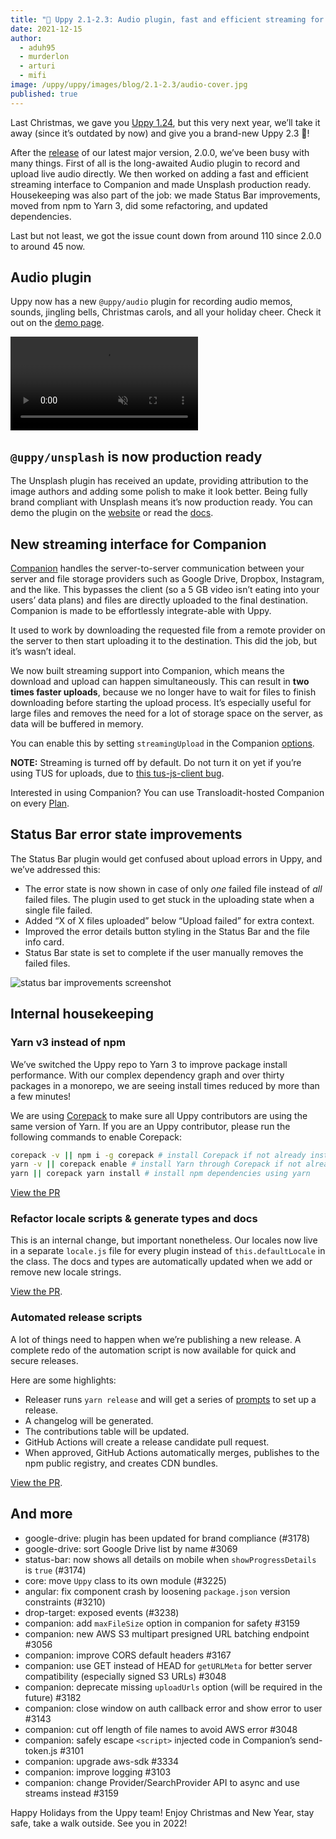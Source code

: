 ```yaml
---
title: "🎄 Uppy 2.1-2.3: Audio plugin, fast and efficient streaming for Companion, production-ready Unsplash, and more" 
date: 2021-12-15
author: 
  - aduh95
  - murderlon
  - arturi
  - mifi
image: /uppy/uppy/images/blog/2.1-2.3/audio-cover.jpg
published: true
---
```


<!--retext-simplify ignore very-->

Last Christmas, we gave you [Uppy 1.24](/uppy/blog/2020/12/1.24/), but this very next year, we’ll take it away (since it’s outdated by now) and give you a brand-new Uppy 2.3 🎁!

After the [release](/uppy/blog/2021/08/2.0/) of our latest major version, 2.0.0, we’ve been busy with many things. First of all is the long-awaited Audio plugin to record and upload live audio directly. We then worked on adding a fast and efficient streaming interface to Companion and made Unsplash production ready. Housekeeping was also part of the job: we made Status Bar improvements, moved from npm to Yarn 3, did some refactoring, and updated dependencies.

Last but not least, we got the issue count down from around 110 since 2.0.0 to around 45 now.

<!--more-->

## Audio plugin

Uppy now has a new `@uppy/audio` plugin for recording audio memos, sounds, jingling bells, Christmas carols, and all your holiday cheer. Check it out on the [demo page](/uppy/examples/dashboard/).

<video alt="Audio plugin demo" muted autoplay loop>
  <source src="/uppy/images/blog/2.1-2.3/audio-demo.mp4" type="video/mp4">
  Your browser does not support the video tag: /uppy/uppy/images/blog/2.1-2.3/audio-demo.mp4
</video>

## `@uppy/unsplash` is now production ready

The Unsplash plugin has received an update, providing attribution to the image authors and adding some polish to make it look better. Being fully brand compliant with Unsplash means it’s now production ready. You can demo the plugin on the [website](/uppy/examples/dashboard) or read the [docs](/uppy/docs/unsplash/).

## New streaming interface for Companion

[Companion][companion] handles the server-to-server communication between your server and file storage providers such as Google Drive, Dropbox, Instagram, and the like. This bypasses the client (so a 5 GB video isn’t eating into your users’ data plans) and files are directly uploaded to the final destination. Companion is made to be effortlessly integrate-able with Uppy.

It used to work by downloading the requested file from a remote provider on the server to then start uploading it to the destination. This did the job, but it’s wasn’t ideal.

We now built streaming support into Companion, which means the download and upload can happen simultaneously. This can result in **two times faster uploads**, because we no longer have to wait for files to finish downloading before starting the upload process. It’s especially useful for large files and removes the need for a lot of storage space on the server, as data will be buffered in memory.

You can enable this by setting `streamingUpload` in the Companion [options](/uppy/docs/companion/#Options).

**NOTE:** Streaming is turned off by default. Do not turn it on yet if you’re using TUS for uploads, due to [this tus-js-client bug](https://github.com/tus/tus-js-client/issues/275).

Interested in using Companion? You can use Transloadit-hosted Companion on every [Plan](https://transloadit.com/pricing/).

## Status Bar error state improvements

The Status Bar plugin would get confused about upload errors in Uppy, and we’ve addressed this:

* The error state is now shown in case of only _one_ failed file instead of _all_ failed files. The plugin used to get stuck in the uploading state when a single file failed.
* Added “X of X files uploaded” below “Upload failed” for extra context.
* Improved the error details button styling in the Status Bar and the file info card.
* Status Bar state is set to complete if the user manually removes the failed files.

![status bar improvements screenshot](/uppy/images/blog/2.1-2.3/status-bar-improvements.jpg)

## Internal housekeeping

### Yarn v3 instead of npm

We’ve switched the Uppy repo to Yarn 3 to improve package install performance. With our complex dependency graph and over thirty packages in a monorepo, we are seeing install times reduced by more than a few minutes!

We are using [Corepack](https://github.com/nodejs/corepack) to make sure all Uppy contributors are using the same version of Yarn. If you are an Uppy contributor, please run the following commands to enable Corepack:

```sh
corepack -v || npm i -g corepack # install Corepack if not already installed
yarn -v || corepack enable # install Yarn through Corepack if not already installed
yarn || corepack yarn install # install npm dependencies using yarn
```

[View the PR](https://github.com/transloadit/uppy/pull/3237)

### Refactor locale scripts & generate types and docs

This is an internal change, but important nonetheless. Our locales now live in a separate `locale.js` file for every plugin instead of `this.defaultLocale` in the class. The docs and types are automatically updated when we add or remove new locale strings.

[View the PR](https://github.com/transloadit/uppy/pull/3276).

### Automated release scripts

A lot of things need to happen when we’re publishing a new release. A complete redo of the automation script is now available for quick and secure releases.

Here are some highlights:

* Releaser runs `yarn release` and will get a series of [prompts](https://github.com/terkelg/prompts) to set up a release.
* A changelog will be generated.
* The contributions table will be updated.
* GitHub Actions will create a release candidate pull request.
* When approved, GitHub Actions automatically merges, publishes to the npm public registry, and creates CDN bundles.

[View the PR](https://github.com/transloadit/uppy/pull/3304).

## And more

* google-drive: plugin has been updated for brand compliance (#3178)
* google-drive: sort Google Drive list by name #3069
* status-bar: now shows all details on mobile when `showProgressDetails` is `true` (#3174)
* core: move `Uppy` class to its own module (#3225)
* angular: fix component crash by loosening `package.json` version constraints (#3210)
* drop-target: exposed events (#3238)
* companion: add `maxFileSize` option in companion for safety #3159
* companion: new AWS S3 multipart presigned URL batching endpoint #3056
* companion: improve CORS default headers #3167
* companion: use GET instead of HEAD for `getURLMeta` for better server compatibility (especially signed S3 URLs) #3048
* companion: deprecate missing `uploadUrls` option (will be required in the future) #3182
* companion: close window on auth callback error and show error to user #3143
* companion: cut off length of file names to avoid AWS error #3048
* companion: safely escape `<script>` injected code in Companion’s send-token.js #3101
* companion: upgrade aws-sdk #3334
* companion: improve logging #3103
* companion: change Provider/SearchProvider API to async and use streams instead #3159

Happy Holidays from the Uppy team! Enjoy Christmas and New Year, stay safe, take a walk outside. See you in 2022!

<!-- definitions -->

[companion]: /uppy/docs/companion/
